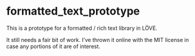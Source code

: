 # formatted_text_prototype

This is a prototype for a formatted / rich text library in LÖVE.

It still needs a fair bit of work. I've thrown it online with the MIT license in case any portions of it are of interest.
